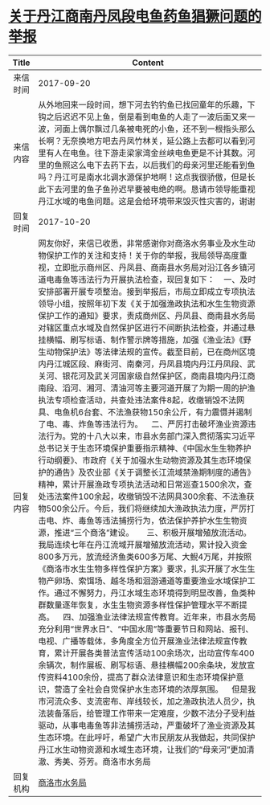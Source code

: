 # <a href="http://www.shangluo.gov.cn/zmhd/ldxxxx.jsp?urltype=leadermail.LeaderMailContentUrl&wbtreeid=1112&leadermailid=4344">关于丹江商南丹凤段电鱼药鱼猖獗问题的举报</a>
| Title |                                                                                                                                                                                                                                                                                                                                                                                                                                                                                                                                                                                                                     Content                                                                                                                                                                                                                                                                                                                                                                                                                                                                                                                                                                                                                     |
|:-----:|-------------------------------------------------------------------------------------------------------------------------------------------------------------------------------------------------------------------------------------------------------------------------------------------------------------------------------------------------------------------------------------------------------------------------------------------------------------------------------------------------------------------------------------------------------------------------------------------------------------------------------------------------------------------------------------------------------------------------------------------------------------------------------------------------------------------------------------------------------------------------------------------------------------------------------------------------------------------------------------------------------------------------------------------------------------------------------------------------------------------------------------------------------------------------------------------------------------------------------------------------|
| 来信时间  | 2017-09-20                                                                                                                                                                                                                                                                                                                                                                                                                                                                                                                                                                                                                                                                                                                                                                                                                                                                                                                                                                                                                                                                                                                                                                                                                                      |
| 来信内容  | 从外地回来一段时间，想下河去钓钓鱼已找回童年的乐趣，下钩之后迟迟不见上鱼，倒是看到电鱼的人走了一波后面又来一波，河面上偶尔飘过几条被电死的小鱼，还不到一根指头那么长啊？无奈换地方吧去丹凤竹林关，延公路上去都可以看到河里有人在电鱼。往下游走梁家湾金丝峡电鱼更是不计其数。河里的鱼照这么电下去药下去，以后我们的母亲河里还能看到鱼吗？丹江可是南水北调水源保护地啊！这点我很骄傲，但是长此下去河里的鱼子鱼孙迟早要被电绝的啊。恳请市领导能重视丹江水域的电鱼问题。这是会给环境带来毁灭性灾害的，谢谢                                                                                                                                                                                                                                                                                                                                                                                                                                                                                                                                                                                                                                                                                                                                                                                                                                                                                                                                                                                             |
| 回复时间  | 2017-10-20                                                                                                                                                                                                                                                                                                                                                                                                                                                                                                                                                                                                                                                                                                                                                                                                                                                                                                                                                                                                                                                                                                                                                                                                                                      |
| 回复内容  | 网友你好，来信已收悉，非常感谢你对商洛水务事业及水生动物保护工作的关注和支持！关于你的举报，我局领导高度重视，立即批示商州区、丹凤县、商南县水务局对沿江各乡镇河道电毒鱼等违法行为开展执法检查，现回复如下：    一、及时安排部署开展专项整治。接到举报后，市局立即成立专项执法领导小组，按照年初下发《关于加强渔政执法和水生生物资源保护工作的通知》要求，责成商州区、丹凤县、商南县水务局对辖区重点水域及自然保护区进行不间断执法检查，并通过悬挂横幅、刷写标语、制作警示牌等措施，加强《渔业法》《野生动物保护法》等法律法规的宣传。截至目前，已在商州区境内丹江城区段、麻街河、南秦河，丹凤县境内丹江丹凤段、武关河、银花河及武关河国家级自然保护区，商南县境内丹江商南段、滔河、湘河、清油河等主要河道开展了为期一周的护渔执法专项检查活动，共查处违法案件8起，收缴销毁不法网具、电鱼机6台套、不法渔获物150余公斤，有力震慑并遏制了电、毒、炸鱼等违法行为。    二、严厉打击破坏渔业资源违法行为。党的十八大以来，市县水务部门深入贯彻落实习近平总书记关于生态环境保护重要指示精神、《中国水生生物养护行动纲要》、市政府《关于加强水生动物资源及其生态环境保护的通告》及农业部《关于调整长江流域禁渔期制度的通告》精神，累计开展渔政专项执法活动和日常巡查1500余次，查处违法案件100余起，收缴销毁不法网具300余套、不法渔获物500余公斤。今后，我们将继续加大渔政执法力度，严厉打击电、炸、毒鱼等违法捕捞行为，依法保护养护水生生物资源，推进“三个商洛”建设。      三、积极开展增殖放流活动。我局连续七年在丹江流域开展增殖放流活动，累计投入资金800多万元，放流经济鱼类600多万尾、大鲵4万尾，并按照《商洛市水生生物多样性保护方案》要求，扎实开展了水生生物产卵场、索饵场、越冬场和洄游通道等重要渔业水域保护工作。通过不懈努力，丹江水域生态环境得到明显改善，鱼类种群数量逐年恢复，水生生物资源多样性保护管理水平不断提高。    四、加强渔业法律法规宣传教育。近年来，市县水务局充分利用“世界水日”、“中国水周”等重要节日和网站、报刊、电视、广播等载体，多角度全方位开展渔业法律法规宣传教育，累计开展各类普法宣传活动100余场次，出动宣传车400余辆次，制作展板、刷写标语、悬挂横幅200余条块，发放宣传资料4100余份，提高了群众法律意识和生态环境保护意识，营造了全社会自觉保护水生态环境的浓厚氛围。    但是我市河流众多、支流密布、岸线较长，加之渔政执法人员少，执法装备落后，给管理工作带来一定难度，少数不法分子受利益驱动，从事电毒鱼等非法捕捞活动，严重破坏了渔业资源及其生态环境。在此呼吁，希望广大市民朋友从我做起，共同保护丹江水生动物资源和水域生态环境，让我们的“母亲河”更加清澈、秀美、芬芳。商洛市水务局 |
| 回复机构  | <a href="../../categories/agencies/商洛市水务局.md">商洛市水务局</a>                                                                                                                                                                                                                                                                                                                                                                                                                                                                                                                                                                                                                                                                                                                                                                                                                                                                                                                                                                                                                                                                                                                                                                                          |